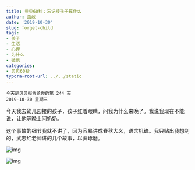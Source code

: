 ```yaml
---
title: 贝贝60秒：忘记接孩子算什么
author: 曲政
date: '2019-10-30'
slug: forget-child
tags:
- 孩子
- 生活
- 心理
- 为什么
- 微信
categories:
- 贝贝60秒
typora-root-url: ../../static
---
```


```
今天是贝贝报告给你的第 244 天
2019-10-30 星期三
```

今天我去幼儿园接的孩子，孩子红着眼睛，问我为什么来晚了。我说我现在不能说，让他等晚上问奶奶。

这个事故的细节我就不讲了，因为容易讲成春秋大义，语含机锋。我只贴出我想到的，武志红老师讲的几个故事，以资琢磨。

![img](/images/2019-10-30-%E8%B4%9D%E8%B4%9D60%E7%A7%92%EF%BC%9A%E5%BF%98%E8%AE%B0%E6%8E%A5%E5%AD%A9%E5%AD%90%E7%AE%97%E4%BB%80%E4%B9%88/640-20200406142725058.jpeg)

![img](https://mmbiz.qpic.cn/mmbiz_jpg/5d0nSSGWXJtxo11jA7IbEJOibaz35Wib2SJw0sgS0oq5knCWxJPxjeMxColY8eFQ3MMqclBD3GFo1VleX3ZxYvsA/640?wx_fmt=jpeg)